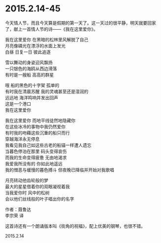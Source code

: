 2015.2.14-45
=============
今天情人节，而且今天算是假期的第一天了。这一天过的很平静，明天就要回家了，献上一首情人节的诗——《我在这里爱你》。

我在这里爱你 在黑暗的松林里风解脱了自己  
月亮像磷光在漂浮的水面上发光  
白昼 日复一日 彼此追逐  

雪以舞动的身姿迎风飘扬  
一只银色的海鸥从西边滑落  
有时是一艘船 高高的群星  

哦 船的黑色的十字架 孤单的  
有时我在清晨苏醒 我的灵魂甚至还是湿润的  
远远地 海洋鸣响并发出回声  
这是一个港口  
我在这里爱你  

我在这里爱你 而地平线徒然地隐藏你  
在这些冰冷的事物中我仍然爱你  
有时我的吻藉这些沉重的船只而行  
穿越海洋永无停息  
我看见我自己如这些古老的船锚一样遭人遗忘  
当暮色停泊在那里 码头变得哀伤  
而我的生命变得疲惫 无由地渴求  
我爱我所没有的 你如此地遥远  
我的憎恶与缓慢的暮色搏斗 但夜晚已降临并开始对我歌唱  

月亮转动他齿轮般的梦  
最大的星星借着你的双眼凝视着我  
当我爱你时 风中的松树  
会以他们丝线般的叶子唱出你的名字  

作者：聂鲁达  
李宗荣 译

这首诗还有一个朗诵版本叫《街角的祝福》，配上优美的钢琴，也很不错。

2015.2.14